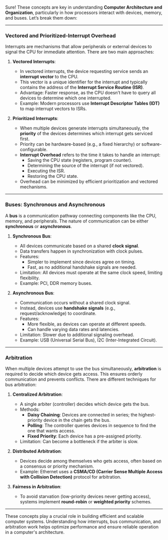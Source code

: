 Sure! These concepts are key in understanding **Computer Architecture and Organization**, particularly in how processors interact with devices, memory, and buses. Let’s break them down:

---

### **Vectored and Prioritized-Interrupt Overhead**
Interrupts are mechanisms that allow peripherals or external devices to signal the CPU for immediate attention. There are two main approaches:

1. **Vectored Interrupts**:
   - In vectored interrupts, the device requesting service sends an **interrupt vector** to the CPU.
   - This vector is a unique identifier for the interrupt and typically contains the address of the **Interrupt Service Routine (ISR)**.
   - Advantage: Faster response, as the CPU doesn’t have to query all devices to determine which one interrupted.
   - Example: Modern processors use **Interrupt Descriptor Tables (IDT)** to map interrupt vectors to ISRs.

2. **Prioritized Interrupts**:
   - When multiple devices generate interrupts simultaneously, the **priority** of the devices determines which interrupt gets serviced first.
   - Priority can be hardware-based (e.g., a fixed hierarchy) or software-configurable.
   - **Interrupt Overhead** refers to the time it takes to handle an interrupt:
     - Saving the CPU state (registers, program counter).
     - Determining the source of the interrupt (if not vectored).
     - Executing the ISR.
     - Restoring the CPU state.
   - Overhead can be minimized by efficient prioritization and vectored mechanisms.

---

### **Buses: Synchronous and Asynchronous**
A **bus** is a communication pathway connecting components like the CPU, memory, and peripherals. The nature of communication can be either **synchronous** or **asynchronous**.

1. **Synchronous Bus**:
   - All devices communicate based on a shared **clock signal**.
   - Data transfers happen in synchronization with clock pulses.
   - Features:
     - Simpler to implement since devices agree on timing.
     - Fast, as no additional handshake signals are needed.
   - Limitation: All devices must operate at the same clock speed, limiting flexibility.
   - Example: PCI, DDR memory buses.

2. **Asynchronous Bus**:
   - Communication occurs without a shared clock signal.
   - Instead, devices use **handshake signals** (e.g., request/acknowledge) to coordinate.
   - Features:
     - More flexible, as devices can operate at different speeds.
     - Can handle varying data rates and latencies.
   - Limitation: Slower due to additional signaling overhead.
   - Example: USB (Universal Serial Bus), I2C (Inter-Integrated Circuit).

---

### **Arbitration**
When multiple devices attempt to use the bus simultaneously, **arbitration** is required to decide which device gets access. This ensures orderly communication and prevents conflicts. There are different techniques for bus arbitration:

1. **Centralized Arbitration**:
   - A single arbiter (controller) decides which device gets the bus.
   - Methods:
     - **Daisy Chaining**: Devices are connected in series; the highest-priority device in the chain gets the bus.
     - **Polling**: The controller queries devices in sequence to find the one that wants access.
     - **Fixed Priority**: Each device has a pre-assigned priority.
   - Limitation: Can become a bottleneck if the arbiter is slow.

2. **Distributed Arbitration**:
   - Devices decide among themselves who gets access, often based on a consensus or priority mechanism.
   - Example: Ethernet uses a **CSMA/CD (Carrier Sense Multiple Access with Collision Detection)** protocol for arbitration.

3. **Fairness in Arbitration**:
   - To avoid starvation (low-priority devices never getting access), systems implement **round-robin** or **weighted priority** schemes.

---

These concepts play a crucial role in building efficient and scalable computer systems. Understanding how interrupts, bus communication, and arbitration work helps optimize performance and ensure reliable operation in a computer's architecture.




